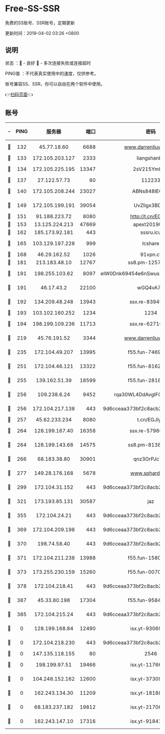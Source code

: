 # Free-SS-SSR

免费的SS账号、SSR账号，定期更新

更新时间：2019-04-02 03:26 +0800

## 说明

状态     ：🙂 - 良好 🙁 - 多次连接失败或连接超时

PING值   ：不代表真实使用中的速度，仅供参考。

账号兼容SS、SSR，你可以自由在两个软件中使用。

👉[扫码页面](https://liesauer.github.io/Free-SS-SSR/)👈

## 账号

|-|PING|服务器|端口|密码|加密方式|区域|
|:----:|:----:|:-----:|-----:|:----:|:----:|:----:|
|🙂|132|45.77.18.60|6688|www.darrenliuwei.com|aes-256-cfb|JP|
|🙂|133|172.105.203.127|2333|liangshanbo|chacha20|JP|
|🙂|134|172.105.225.195|13347|2sV215YmlGvf|aes-256-cfb|JP|
|🙂|137|27.122.57.73|80|112233|chacha20|CN|
|🙂|140|172.105.208.244|23027|ABNs848IEOQh|aes-256-cfb|JP|
|🙂|149|172.105.199.191|39054|UvZligx3BDaG|aes-256-cfb|JP|
|🙂|151|91.188.223.72|8080|http://t.cn/EGJIyrl|rc4-md5|RU|
|🙂|153|13.125.224.213|47669|apext2019001|chacha20|KR|
|🙂|162|185.173.92.181|443|sssru.icu|rc4-md5|RU|
|🙂|165|103.129.197.228|999|lcshare|aes-256-cfb|CN|
|🙂|168|46.29.162.52|1026|91vpn.cf|rc4-md5|RU|
|🙂|181|213.183.48.10|12767|ss8.pm-12571490|rc4-md5|RU|
|🙂|191|198.255.103.62|8097|eIW0Dnk69454e6nSwuspv9DmS201tQ0D|aes-256-cfb|US|
|🙂|191|46.17.43.2|22100|wGQ4vA7D|aes-256-gcm|RU|
|🙂|192|134.209.48.248|13943|ssx.re-83949387|aes-256-cfb|US|
|🙂|193|103.102.160.252|1234|1234|rc4-md5|JP|
|🙂|194|198.199.109.236|11713|ssx.re-62710201|aes-256-cfb|US|
|🙂|219|45.76.191.52|3344|www.darrenliuwei.com|aes-256-cfb|AU|
|🙂|235|172.104.49.207|13995|f55.fun-74699479|aes-256-cfb|SG|
|🙂|251|172.104.46.121|13322|f55.fun-81625110|aes-256-cfb|SG|
|🙂|255|139.162.51.39|18599|f55.fun-28185958|aes-256-cfb|SG|
|🙂|256|109.238.6.24|9452|rqa30WL4DdAvgIFG6Fs3znzTa|aes-256-cfb|FR|
|🙂|256|172.104.217.138|443|9d6cceaa373bf2c8acb22e60b6a58be6|aes-256-cfb|US|
|🙂|257|45.62.233.234|8080|t.cn/EGJIyrl|rc4-md5|CA|
|🙂|264|128.199.167.40|16358|ssx.re-57966944|aes-256-cfb|SG|
|🙂|264|128.199.143.68|14575|ss8.pm-81386371|aes-256-cfb|SG|
|🙂|266|68.183.38.80|30901|qnz3OrPJc7Tk|aes-256-cfb|GB|
|🙂|277|149.28.176.168|5678|www.sphard.com|aes-256-cfb|SG|
|🙂|299|172.104.31.152|443|9d6cceaa373bf2c8acb22e60b6a58be6|aes-256-cfb|US|
|🙂|321|173.193.85.131|30587|jaz|aes-256-cfb|US|
|🙂|355|172.104.24.21|443|9d6cceaa373bf2c8acb22e60b6a58be6|aes-256-cfb|US|
|🙂|369|172.104.209.198|443|9d6cceaa373bf2c8acb22e60b6a58be6|aes-256-cfb|US|
|🙂|370|198.74.58.40|443|9d6cceaa373bf2c8acb22e60b6a58be6|aes-256-cfb|US|
|🙂|371|172.104.211.238|13988|f55.fun-15804066|aes-256-cfb|US|
|🙂|373|173.255.230.159|15260|f55.fun-00704819|aes-256-cfb|US|
|🙂|378|172.104.218.41|443|9d6cceaa373bf2c8acb22e60b6a58be6|aes-256-cfb|US|
|🙂|387|45.33.80.198|17304|f55.fun-95842337|aes-256-cfb|US|
|🙂|385|172.104.215.24|443|9d6cceaa373bf2c8acb22e60b6a58be6|aes-256-cfb|US|
|🙁|0|128.199.168.84|12490|isx.yt-93069094|aes-256-cfb|SG|
|🙁|0|172.104.218.230|443|9d6cceaa373bf2c8acb22e60b6a58be6|aes-256-cfb|US|
|🙁|0|147.135.118.155|80|2546|chacha20|US|
|🙁|0|198.199.97.51|19466|isx.yt-11766801|aes-256-cfb|US|
|🙁|0|104.248.152.162|12600|isx.yt-37309873|aes-256-cfb|SG|
|🙁|0|162.243.134.30|11209|isx.yt-18188143|aes-256-cfb|US|
|🙁|0|68.183.237.182|19812|isx.yt-21706828|aes-256-cfb|SG|
|🙁|0|162.243.147.10|17316|isx.yt-91841269|aes-256-cfb|US|
